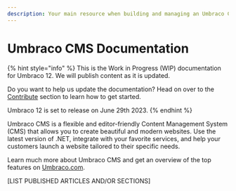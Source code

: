 ```yaml
---
description: Your main resource when building and managing an Umbraco CMS website.
---
```


# Umbraco CMS Documentation

{% hint style="info" %}
This is the Work in Progress (WIP) documentation for Umbraco 12. We will publish content as it is updated.

Do you want to help us update the documentation? Head on over to the [Contribute](https://docs.umbraco.com/welcome/contribute) section to learn how to get started.

Umbraco 12 is set to release on June 29th 2023.
{% endhint %}

Umbraco CMS is a flexible and editor-friendly Content Management System (CMS) that allows you to create beautiful and modern websites. Use the latest version of .NET, integrate with your favorite services, and help your customers launch a website tailored to their specific needs.

Learn much more about Umbraco CMS and get an overview of the top features on [Umbraco.com](https://umbraco.com/products/umbraco-cms/).


[LIST PUBLISHED ARTICLES AND/OR SECTIONS]